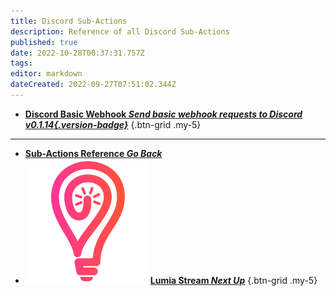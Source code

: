 ```yaml
---
title: Discord Sub-Actions
description: Reference of all Discord Sub-Actions
published: true
date: 2022-10-28T00:37:31.757Z
tags: 
editor: markdown
dateCreated: 2022-09-27T07:51:02.344Z
---
```


- [<i class="mdi mdi-format-title text--discord"></i>**Discord Basic Webhook *Send basic webhook requests to Discord *v0.1.14*{.version-badge}***](/en/Sub-Actions/Discord/Discord-Basic-Webhook)
{.btn-grid .my-5}

---

- [<i class="mdi mdi-chevron-left"></i>**Sub-Actions Reference *Go Back***](/en/Sub-Actions)
- [<img src="/logos/lumia_stream.png"/>**Lumia Stream *Next Up***](/en/Sub-Actions/Lumia-Stream)
{.btn-grid .my-5}